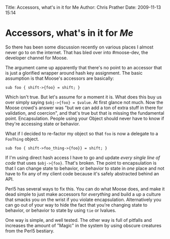Title: Accessors, what's in it for Me
Author: Chris Prather
Date: 2009-11-13 15:14

# Accessors, what's in it for *Me*

So there has been some discussion recently on various places I almost never go to on the internet. That has bled over into #moose-dev, the developer channel for Moose.

The argument came up apparently that there's no point to an accessor that is just a glorified wrapper around hash key assignment. The basic assumption is that Moose's accessors are basically:

    sub foo { shift->{foo} = shift; }
    
Which isn't true. But let's assume for a moment it is. What does this buy us over simply saying `$obj->{foo} = $value`. At first glance not much. Now the Moose crowd's answer was "but we can add a ton of extra stuff in there for validation, and coercion", and that's true but that is missing the fundamental point. Encapsulation. People using your Object should never have to know if they're accessing state or behavior.

What if I decided to re-factor my object so that `foo` is now a delegate to a `FooThing` object.

    sub foo { shift->foo_thing->{foo}} = shift; }
    
If I'm using direct hash access I have to go and update *every single line of code* that uses `$obj->{foo}`. That's broken. The point to encapsulation is that I can change state to behavior, or behavior to state in *one* place and not have to fix any of my client code because it's safely abstracted behind an API.

Perl5 has several ways to fix this. You can do what Moose does, and make it dead simple to just make accessors for *everything* and build a up a culture that smacks you on the wrist if you violate encapsulation. Alternatively you can go out of your way to hide the fact that you're changing state to behavior, or behavior to state by using `tie` or lvalues. 

One way is simple, and well tested. The other way is full of pitfalls and increases the amount of "Magic" in the system by using obscure creatures from the Perl5 bestiary.

